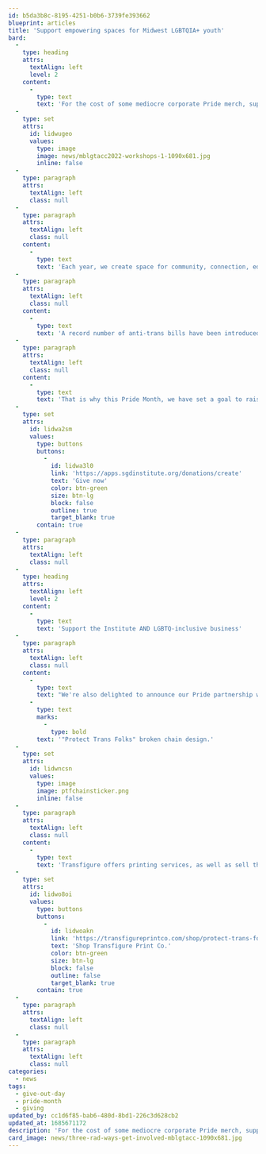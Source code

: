 ```yaml
---
id: b5da3b8c-8195-4251-b0b6-3739fe393662
blueprint: articles
title: 'Support empowering spaces for Midwest LGBTQIA+ youth'
bard:
  -
    type: heading
    attrs:
      textAlign: left
      level: 2
    content:
      -
        type: text
        text: 'For the cost of some mediocre corporate Pride merch, support empowering spaces for Midwest LGBTQIA+ youth'
  -
    type: set
    attrs:
      id: lidwugeo
      values:
        type: image
        image: news/mblgtacc2022-workshops-1-1090x681.jpg
        inline: false
  -
    type: paragraph
    attrs:
      textAlign: left
      class: null
  -
    type: paragraph
    attrs:
      textAlign: left
      class: null
    content:
      -
        type: text
        text: 'Each year, we create space for community, connection, education, and empowerment for more than 2,000 LGBTQIA+ students through programs, such as MBLGTACC. These spaces are a critical mental health intervention for queer and trans folks who find their very existence under attack.'
  -
    type: paragraph
    attrs:
      textAlign: left
      class: null
    content:
      -
        type: text
        text: 'A record number of anti-trans bills have been introduced in 2023. The work being done by LGBTQIA+ nonprofits is vital to supporting and protecting queer and trans youth. '
  -
    type: paragraph
    attrs:
      textAlign: left
      class: null
    content:
      -
        type: text
        text: 'That is why this Pride Month, we have set a goal to raise $5,000 in grassroots support. All month—and on Give OUT Day, June 28th—please consider supporting the Midwest Institute for Sexuality and Gender Diversity. As an all-volunteer organization, 100% of your donation goes directly to programming and infrastructure to support queer success in the Midwest.'
  -
    type: set
    attrs:
      id: lidwa2sm
      values:
        type: buttons
        buttons:
          -
            id: lidwa3l0
            link: 'https://apps.sgdinstitute.org/donations/create'
            text: 'Give now'
            color: btn-green
            size: btn-lg
            block: false
            outline: true
            target_blank: true
        contain: true
  -
    type: paragraph
    attrs:
      textAlign: left
      class: null
  -
    type: heading
    attrs:
      textAlign: left
      level: 2
    content:
      -
        type: text
        text: 'Support the Institute AND LGBTQ-inclusive business'
  -
    type: paragraph
    attrs:
      textAlign: left
      class: null
    content:
      -
        type: text
        text: "We're also delighted to announce our Pride partnership with Transfigure Print Co., an LGBTQ+ inclusive screen printing collective that creates for the queer community. This June, they will donate 10% of the proceeds from any merchandise with their "
      -
        type: text
        marks:
          -
            type: bold
        text: '"Protect Trans Folks" broken chain design.'
  -
    type: set
    attrs:
      id: lidwncsn
      values:
        type: image
        image: ptfchainsticker.png
        inline: false
  -
    type: paragraph
    attrs:
      textAlign: left
      class: null
    content:
      -
        type: text
        text: 'Transfigure offers printing services, as well as sell their own inclusive and affirming clothing online. To date, they have raised over $70,000 for a multitude of organizations, mutual aid funds, and collectives that benefit the trans and queer community.'
  -
    type: set
    attrs:
      id: lidwo8oi
      values:
        type: buttons
        buttons:
          -
            id: lidwoakn
            link: 'https://transfigureprintco.com/shop/protect-trans-folks/kids-sticker'
            text: 'Shop Transfigure Print Co.'
            color: btn-green
            size: btn-lg
            block: false
            outline: false
            target_blank: true
        contain: true
  -
    type: paragraph
    attrs:
      textAlign: left
      class: null
  -
    type: paragraph
    attrs:
      textAlign: left
      class: null
categories:
  - news
tags:
  - give-out-day
  - pride-month
  - giving
updated_by: cc1d6f85-bab6-480d-8bd1-226c3d628cb2
updated_at: 1685671172
description: 'For the cost of some mediocre corporate Pride merch, support empowering spaces for Midwest LGBTQIA+ youth.'
card_image: news/three-rad-ways-get-involved-mblgtacc-1090x681.jpg
---
```


